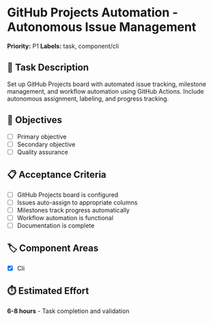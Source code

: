 # GitHub Projects Automation - Autonomous Issue Management

**Priority:** P1
**Labels:** task, component/cli

## 📝 Task Description
Set up GitHub Projects board with automated issue tracking, milestone management, and workflow automation using GitHub Actions. Include autonomous assignment, labeling, and progress tracking.

## 🎯 Objectives
- [ ] Primary objective
- [ ] Secondary objective  
- [ ] Quality assurance

## 📋 Acceptance Criteria
- [ ] GitHub Projects board is configured
- [ ] Issues auto-assign to appropriate columns
- [ ] Milestones track progress automatically
- [ ] Workflow automation is functional
- [ ] Documentation is complete

## 🏷️ Component Areas
- [x] Cli

## ⏱️ Estimated Effort
**6-8 hours** - Task completion and validation
